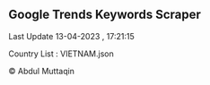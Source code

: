

## Google Trends Keywords Scraper 
 
Last Update 13-04-2023 , 17:21:15

Country List :
VIETNAM.json



© Abdul Muttaqin 

